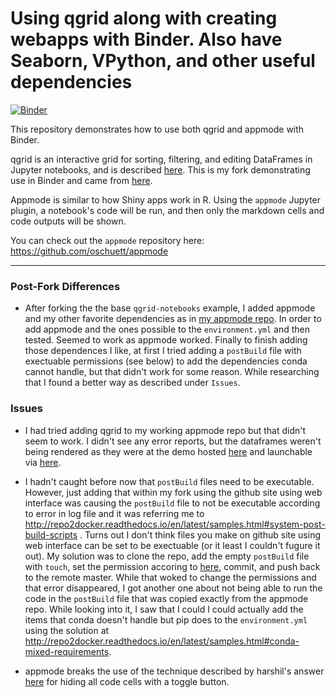 # Using qgrid along with creating webapps with Binder. Also have Seaborn, VPython, and other useful dependencies

[![Binder](https://mybinder.org/badge.svg)](https://beta.mybinder.org/v2/gh/fomightez/qgrid-notebooks/master?filepath=index.ipynb)

This repository demonstrates how to use both qgrid and appmode with Binder. 

qgrid is an interactive grid for sorting, filtering, and editing DataFrames in Jupyter notebooks, and is described [here](https://github.com/quantopian/qgrid). This is my fork demonstrating use in Binder and came from [here](https://github.com/quantopian/qgrid-notebooks).

Appmode is similar to how Shiny apps work in R.
Using the `appmode` Jupyter plugin, a notebook's code will be run, and then only the markdown cells and
code outputs will be shown.

You can check out the `appmode` repository here: https://github.com/oschuett/appmode

----

### Post-Fork Differences
- After forking the the base `qgrid-notebooks` example, I added appmode and my other favorite dependencies as in [my appmode repo](https://github.com/fomightez/appmode). In order to add appmode and the ones possible to the `environment.yml` and then tested. Seemed to work as appmode worked. Finally to finish adding those dependences I like, at first I tried adding a `postBuild` file with exectuable permissions (see below) to add the dependencies conda cannot handle, but that didn't work for some reason. While researching that I found a better way as described under `Issues`. 


### Issues

- I had tried adding qgrid to my working appmode repo but that didn't seem to work. I didn't see any error reports, but the dataframes weren't being rendered as they were at the demo hosted [here](https://github.com/quantopian/qgrid-notebooks) and launchable via [here](https://beta.mybinder.org/v2/gh/quantopian/qgrid-notebooks/master?filepath=index.ipynb).

- I hadn't caught before now that `postBuild` files need to be executable. However, just adding that within my fork using the github site using web interface was causing the `postBuild` file to not be executable according to error in log file and it was referring me to http://repo2docker.readthedocs.io/en/latest/samples.html#system-post-build-scripts . Turns out I don't think files you make on github site using web interface can be set to be exectuable (or it least I couldn't fugure it out). My solution was to clone the repo, add the empty `postBuild` file with `touch`, set the permission accoring to [here](http://repo2docker.readthedocs.io/en/latest/samples.html#system-post-build-scripts), commit, and push back to the remote master. While that woked to change the permissions and that error disappeared, I got another one about not being able to run the code in the `postBuild` file that was copied exactly from the appmode repo. While looking into it, I saw that I could I could actually add the items that conda doesn't handle but pip does to the `environment.yml` using the solution at http://repo2docker.readthedocs.io/en/latest/samples.html#conda-mixed-requirements.


- appmode breaks the use of the technique described by harshil's answer [here](http://stackoverflow.com/questions/27934885/how-to-hide-code-from-cells-in-ipython-notebook-visualized-with-nbviewer) for hiding all code cells with a toggle button.
